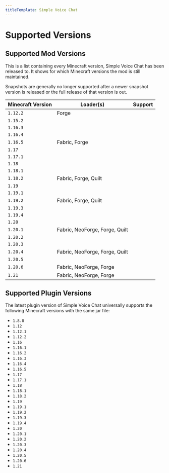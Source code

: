 ```yaml
---
titleTemplate: Simple Voice Chat
---
```


# Supported Versions

## Supported Mod Versions

This is a list containing every Minecraft version, Simple Voice Chat has been released to.
It shows for which Minecraft versions the mod is still maintained.

Snapshots are generally no longer supported after a newer snapshot version is released or the full release of that version is out.

| Minecraft Version | Loader(s)                      | Support                                              |
| ----------------- | ------------------------------ | ---------------------------------------------------- |
| `1.12.2`          | Forge                          | <Badge type="tip" text="Under active development" /> |
| `1.15.2`          |                                | <Badge type="danger" text="No support" />            |
| `1.16.3`          |                                | <Badge type="danger" text="No support" />            |
| `1.16.4`          |                                | <Badge type="danger" text="No support" />            |
| `1.16.5`          | Fabric, Forge                  | <Badge type="tip" text="Under active development" /> |
| `1.17`            |                                | <Badge type="danger" text="No support" />            |
| `1.17.1`          |                                | <Badge type="danger" text="No support" />            |
| `1.18`            |                                | <Badge type="danger" text="No support" />            |
| `1.18.1`          |                                | <Badge type="danger" text="No support" />            |
| `1.18.2`          | Fabric, Forge, Quilt           | <Badge type="tip" text="Under active development" /> |
| `1.19`            |                                | <Badge type="danger" text="No support" />            |
| `1.19.1`          |                                | <Badge type="danger" text="No support" />            |
| `1.19.2`          | Fabric, Forge, Quilt           | <Badge type="tip" text="Under active development" /> |
| `1.19.3`          |                                | <Badge type="danger" text="No support" />            |
| `1.19.4`          |                                | <Badge type="danger" text="No support" />            |
| `1.20`            |                                | <Badge type="danger" text="No support" />            |
| `1.20.1`          | Fabric, NeoForge, Forge, Quilt | <Badge type="tip" text="Under active development" /> |
| `1.20.2`          |                                | <Badge type="danger" text="No support" />            |
| `1.20.3`          |                                | <Badge type="danger" text="No support" />            |
| `1.20.4`          | Fabric, NeoForge, Forge, Quilt | <Badge type="tip" text="Under active development" /> |
| `1.20.5`          |                                | <Badge type="danger" text="No support" />            |
| `1.20.6`          | Fabric, NeoForge, Forge        | <Badge type="tip" text="Under active development" /> |
| `1.21`            | Fabric, NeoForge, Forge        | <Badge type="tip" text="Under active development" /> |

## Supported Plugin Versions

The latest plugin version of Simple Voice Chat universally supports the following Minecraft versions with the same jar file:

- `1.8.8`
- `1.12`
- `1.12.1`
- `1.12.2`
- `1.16`
- `1.16.1`
- `1.16.2`
- `1.16.3`
- `1.16.4`
- `1.16.5`
- `1.17`
- `1.17.1`
- `1.18`
- `1.18.1`
- `1.18.2`
- `1.19`
- `1.19.1`
- `1.19.2`
- `1.19.3`
- `1.19.4`
- `1.20`
- `1.20.1`
- `1.20.2`
- `1.20.3`
- `1.20.4`
- `1.20.5`
- `1.20.6`
- `1.21`
